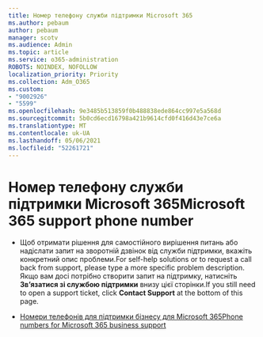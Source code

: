 ```yaml
---
title: Номер телефону служби підтримки Microsoft 365
ms.author: pebaum
author: pebaum
manager: scotv
ms.audience: Admin
ms.topic: article
ms.service: o365-administration
ROBOTS: NOINDEX, NOFOLLOW
localization_priority: Priority
ms.collection: Adm_O365
ms.custom:
- "9002926"
- "5599"
ms.openlocfilehash: 9e3485b513859f0b488838ede864cc997e5a568d
ms.sourcegitcommit: 5b0cd6ecd16798a421b9614cfd0f416d43e7ce6a
ms.translationtype: MT
ms.contentlocale: uk-UA
ms.lasthandoff: 05/06/2021
ms.locfileid: "52261721"
---
```

# <a name="microsoft-365-support-phone-number"></a><span data-ttu-id="64c43-102">Номер телефону служби підтримки Microsoft 365</span><span class="sxs-lookup"><span data-stu-id="64c43-102">Microsoft 365 support phone number</span></span>

- <span data-ttu-id="64c43-103">Щоб отримати рішення для самостійного вирішення питань або надіслати запит на зворотній дзвінок від служби підтримки, вкажіть конкретний опис проблеми.</span><span class="sxs-lookup"><span data-stu-id="64c43-103">For self-help solutions or to request a call back from support, please type a more specific problem description.</span></span>  <span data-ttu-id="64c43-104">Якщо вам досі потрібно створити запит на підтримку, натисніть **Зв’язатися зі службою підтримки** внизу цієї сторінки.</span><span class="sxs-lookup"><span data-stu-id="64c43-104">If you still need to open a support ticket, click **Contact Support** at the bottom of this page.</span></span>

- [<span data-ttu-id="64c43-105">Номери телефонів для підтримки бізнесу для Microsoft 365</span><span class="sxs-lookup"><span data-stu-id="64c43-105">Phone numbers for Microsoft 365 business support</span></span>](/microsoft-365/admin/contact-support-for-business-products?view=o365-worldwide&tabs=phone)
